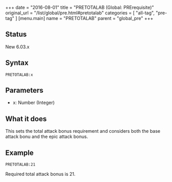 +++
date = "2016-08-01"
title = "PRETOTALAB (Global: PRErequisite)"
original_url = "/list/global/pre.html#pretotalab"
categories = [ "all-tag", "pre-tag" ]
[menu.main]
    name = "PRETOTALAB"
    parent = "global_pre"
+++

## Status

New 6.03.x

## Syntax

`PRETOTALAB:x`

## Parameters

-   x: Number (Integer)



What it does
------------

This sets the total attack bonus requirement and considers both the base
attack bonu and the epic attack bonus.

Example
-------

`PRETOTALAB:21`

Required total attack bonus is 21.

